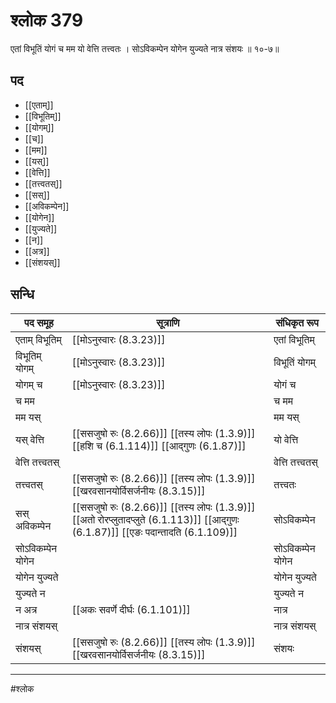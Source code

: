 # श्लोक 379

एतां विभूतिं योगं च मम यो वेत्ति तत्त्वतः ।
सोऽविकम्पेन योगेन युज्यते नात्र संशयः ॥ १०-७॥


## पद 

- [[एताम्]]
- [[विभूतिम्]]
- [[योगम्]]
- [[च]]
- [[मम]]
- [[यस्]]
- [[वेत्ति]]
- [[तत्त्वतस्]]
- [[सस्]]
- [[अविकम्पेन]]
- [[योगेन]]
- [[युज्यते]]
- [[न]]
- [[अत्र]]
- [[संशयस्]]

## सन्धि

| पद समूह | सूत्राणि | संधिकृत रूप |
| ----- | ----- | ----- |
| एताम् विभूतिम् |  [[मोऽनुस्वारः (8.3.23)]] | एतां विभूतिम् |
| विभूतिम् योगम् |  [[मोऽनुस्वारः (8.3.23)]] | विभूतिं योगम् |
| योगम् च |  [[मोऽनुस्वारः (8.3.23)]] | योगं च |
| च मम |  | च मम |
| मम यस् |  | मम यस् |
| यस् वेत्ति |  [[ससजुषो रुः (8.2.66)]] [[तस्य लोपः (1.3.9)]] [[हशि च (6.1.114)]] [[आद्गुणः (6.1.87)]] | यो वेत्ति |
| वेत्ति तत्त्वतस् |  | वेत्ति तत्त्वतस् |
| तत्त्वतस् |  [[ससजुषो रुः (8.2.66)]] [[तस्य लोपः (1.3.9)]] [[खरवसानयोर्विसर्जनीयः (8.3.15)]] | तत्त्वतः |
| सस् अविकम्पेन |  [[ससजुषो रुः (8.2.66)]] [[तस्य लोपः (1.3.9)]] [[अतो रोरप्लुतादप्लुते (6.1.113)]] [[आद्गुणः (6.1.87)]] [[एङः पदान्तादति (6.1.109)]] | सोऽविकम्पेन |
| सोऽविकम्पेन योगेन |  | सोऽविकम्पेन योगेन |
| योगेन युज्यते |  | योगेन युज्यते |
| युज्यते न |  | युज्यते न |
| न अत्र |  [[अकः सवर्णे दीर्घः (6.1.101)]] | नात्र |
| नात्र संशयस् |  | नात्र संशयस् |
| संशयस् |  [[ससजुषो रुः (8.2.66)]] [[तस्य लोपः (1.3.9)]] [[खरवसानयोर्विसर्जनीयः (8.3.15)]] | संशयः |


---

#श्लोक